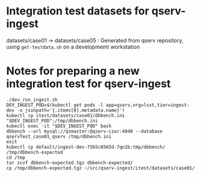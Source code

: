 # Integration test datasets for qserv-ingest

datasets/case01 -> datasets/case05 : Generated from qserv repository, using `get-testdata.sh` on a developmemt workstation



# Notes for preparing a new integration test for qserv-ingest


```shell
./dev_run_ingest.sh
DEV_INGEST_POD=$(kubectl get pods -l app=qserv,org=lsst,tier=ingest-dev -o jsonpath='{.items[0].metadata.name}')
kubectl cp itest/datasets/case01/dbbench.ini "$DEV_INGEST_POD":/tmp/dbbench.ini
kubectl exec -it "$DEV_INGEST_POD" bash
dbbench --url mysql://qsmaster:@qserv-czar:4040 --database qservTest_case01_qserv /tmp/dbbench.ini
exit
kubectl cp default/ingest-dev-75b5c8565d-7qn2b:tmp/dbbench/ /tmp/dbbench-expected
cd /tmp
tar zcvf dbbench-expected.tgz dbbench-expected/
cp /tmp/dbbench-expected.tgz ~/src/qserv-ingest/itest/datasets/case01/
```
